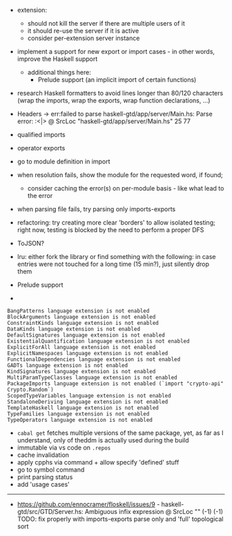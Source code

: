 - extension:
  - should not kill the server if there are multiple users of it
  - it should re-use the server if it is active
  - consider per-extension server instance
  
- implement a support for new export or import cases - in other words, improve the Haskell support
  - additional things here:
    - Prelude support (an implicit import of certain functions)

- research Haskell formatters to avoid lines longer than 80/120 characters (wrap the imports, wrap the exports, wrap function declarations, ...)

- Headers -> err:failed to parse haskell-gtd/app/server/Main.hs: Parse error: :<|> @ SrcLoc "haskell-gtd/app/server/Main.hs" 25 77
- qualified imports
- operator exports
- go to module definition in import
- when resolution fails, show the module for the requested word, if found;
  - consider caching the error(s) on per-module basis - like what lead to the error
- when parsing file fails, try parsing only imports-exports
- refactoring: try creating more clear 'borders' to allow isolated testing; right now, testing is blocked by the need to perform a proper DFS
- ToJSON?

- lru: either fork the library or find something with the following: in case entries were not touched for a long time (15 min?), just silently drop them
- Prelude support
-
```
BangPatterns language extension is not enabled
BlockArguments language extension is not enabled
ConstraintKinds language extension is not enabled
DataKinds language extension is not enabled
DefaultSignatures language extension is not enabled
ExistentialQuantification language extension is not enabled
ExplicitForAll language extension is not enabled
ExplicitNamespaces language extension is not enabled
FunctionalDependencies language extension is not enabled
GADTs language extension is not enabled
KindSignatures language extension is not enabled
MultiParamTypeClasses language extension is not enabled
PackageImports language extension is not enabled (`import "crypto-api" Crypto.Random`)
ScopedTypeVariables language extension is not enabled
StandaloneDeriving language extension is not enabled
TemplateHaskell language extension is not enabled
TypeFamilies language extension is not enabled
TypeOperators language extension is not enabled
```
- `cabal get` fetches multiple versions of the same package, yet, as far as I understand, only of theddm is actually used during the build
- immutable via vs code on `.repos`
- cache invalidation
- apply cpphs via command + allow specify 'defined' stuff
- go to symbol command
- print parsing status
- add 'usage cases'

---

- https://github.com/ennocramer/floskell/issues/9 - haskell-gtd/src/GTD/Server.hs: Ambiguous infix expression @ SrcLoc "" (-1) (-1)
TODO: fix properly with imports-exports parse only and 'full' topological sort